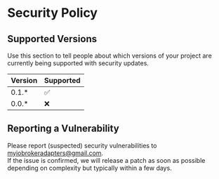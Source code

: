 # Security Policy

## Supported Versions

Use this section to tell people about which versions of your project are
currently being supported with security updates.

| Version | Supported          |
| ------- | ------------------ |
| 0.1.*   | :white_check_mark: |
| 0.0.*   | :x:                |

## Reporting a Vulnerability

Please report (suspected) security vulnerabilities to <myiobrokeradapters@gmail.com>.  
If the issue is confirmed, we will release a patch as soon as possible depending on complexity but typically within a few days.
